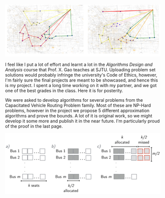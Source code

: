 ![cw_cwgrasp](./img/cw_cwgrasp.jpg)

I feel like I put a lot of effort and learnt a lot in the _Algorithms Design and Analysis_ course that Prof. X. Gao teaches at SJTU. Uploading problem set solutions would probably infringe the university's Code of Ethics, however, I'm fairly sure the final projects are meant to be showcased, and hence this is my project. I spent a long time working on it with my partner, and we got one of the best grades in the class. Here it is for posterity.

We were asked to develop algorithms for several problems from the Capacitated Vehicle Routing Problem family. Most of these are NP-Hard problems, however in the project we  propose 5 different approximation algorithms and prove the bounds. A lot of it is original work, so we might develop it some more and publish it in the near future. I'm particularly proud of the proof in the last page.

 ![trivial_lemma_2](./img/trivial_lemma_2.jpg)




